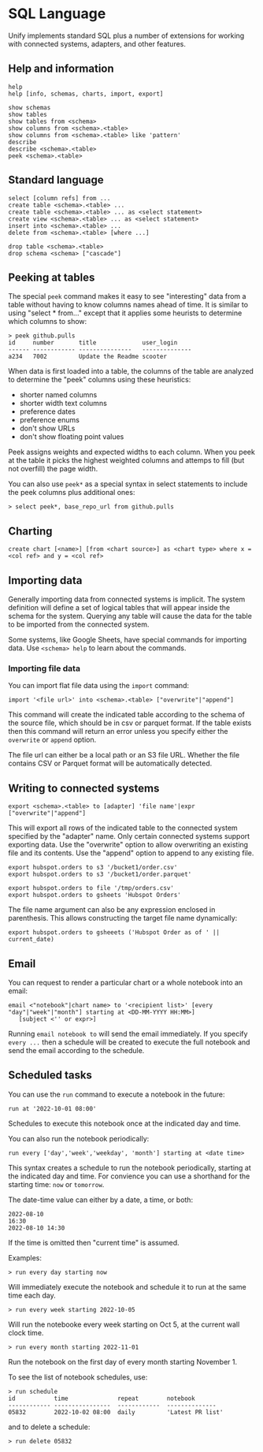 # SQL Language

Unify implements standard SQL plus a number of extensions for working with connected
systems, adapters, and other features.

## Help and information
 
    help
    help [info, schemas, charts, import, export]

    show schemas
    show tables
    show tables from <schema>
    show columns from <schema>.<table>
    show columns from <schema>.<table> like 'pattern'
    describe 
    describe <schema>.<table>
    peek <schema>.<table>
    
## Standard language

    select [column refs] from ...
    create table <schema>.<table> ...
    create table <schema>.<table> ... as <select statement>
    create view <schema>.<table> ... as <select statement>
    insert into <schema>.<table> ...
    delete from <schema>.<table> [where ...]

    drop table <schema>.<table>
    drop schema <schema> ["cascade"]

## Peeking at tables

The special `peek` command makes it easy to see "interesting" data from a table without having
to know columns names ahead of time. It is similar to using "select * from..." except that
it applies some heurists to determine which columns to show:

    > peek github.pulls
    id     number       title             user_login
    ------ ------------ ---------------   --------------
    a234   7002         Update the Readme scooter

When data is first loaded into a table, the columns of the table are analyzed to determine
the "peek" columns using these heuristics:

- shorter named columns 
- shorter width text columns
- preference dates
- preference enums
- don't show URLs
- don't show floating point values

Peek assigns weights and expected widths to each column. When you peek at the table it
picks the highest weighted columns and attemps to fill (but not overfill) the page width.

You can also use `peek*` as a special syntax in select statements to include the peek
columns plus additional ones:

    > select peek*, base_repo_url from github.pulls

## Charting

    create chart [<name>] [from <chart source>] as <chart type> where x = <col ref> and y = <col ref>

## Importing data

Generally importing data from connected systems is implicit. The system definition will define a set of logical tables that will appear inside the schema for the system. Querying any table will cause the data for the table to be imported from the connected system.

Some systems, like Google Sheets, have special commands for importing data. Use `<schema> help` to learn about the commands.

### Importing file data

You can import flat file data using the `import` command:

    import '<file url>' into <schema>.<table> ["overwrite"|"append"]

This command will create the indicated table according to the schema of the source file, which should be in
csv or parquet format. If the table exists then this command will return an error unless
you specify either the `overwrite` or `append` option.

The file url can either be a local path or an S3 file URL. Whether the file contains CSV or Parquet
format will be automatically detected.

## Writing to connected systems

    export <schema>.<table> to [adapter] 'file name'|expr ["overwrite"|"append"]

This will export all rows of the indicated table to the connected system specified by the "adapter" name. Only certain connected systems support exporting data. Use the "overwrite" option to allow overwriting an existing file
and its contents. Use the "append" option to append to any existing file.

    export hubspot.orders to s3 '/bucket1/order.csv'
    export hubspot.orders to s3 '/bucket1/order.parquet'

    export hubspot.orders to file '/tmp/orders.csv'
    export hubspot.orders to gsheets 'Hubspot Orders'

The file name argument can also be any expression enclosed in parenthesis. This allows constructing
the target file name dynamically:

    export hubspot.orders to gsheeets ('Hubspot Order as of ' || current_date)

## Email

You can request to render a particular chart or a whole notebook into an email:

    email <"notebook"|chart name> to '<recipient list>' [every "day"|"week"|"month"] starting at <DD-MM-YYYY HH:MM>]
       [subject <'' or expr>]

Running `email notebook to` will send the email immediately. If you specify `every ...` then a schedule
will be created to execute the full notebook and send the email according to the schedule.

## Scheduled tasks

You can use the `run` command to execute a notebook in the future:

    run at '2022-10-01 08:00'

Schedules to execute this notebook once at the indicated day and time.

You can also run the notebook periodically:

    run every ['day','week','weekday', 'month'] starting at <date time>

This syntax creates a schedule to run the notebook periodically, starting at the
indicated day and time. For convience you can use a shorthand for the
starting time: `now` or `tomorrow`.

The date-time value can either by a date, a time, or both:

    2022-08-10
    16:30
    2022-08-10 14:30

If the time is omitted then "current time" is assumed.

Examples:

    > run every day starting now

Will immediately execute the notebook and schedule it to run at the same time each day.

    > run every week starting 2022-10-05

Will run the notebooke every week starting on Oct 5, at the current wall clock time.

    > run every month starting 2022-11-01

Run the notebook on the first day of every month starting November 1.

To see the list of notebook schedules, use:

    > run schedule
    id           time              repeat        notebook
    ------------ ----------------  ------------  --------------
    05832        2022-10-02 08:00  daily         'Latest PR list'

and to delete a schedule:

    > run delete 05832



